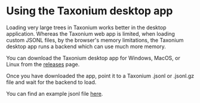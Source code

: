 # Using the Taxonium desktop app

Loading very large trees in Taxonium works better in the desktop application. Whereas the Taxonium web app is limited, when loading custom JSONL files, by the browser's memory limitations, the Taxonium desktop app runs a backend which can use much more memory.

You can download the Taxonium desktop app for Windows, MacOS, or Linux from the [releases](https://github.com/theosanderson/taxonium/releases) page.

Once you have downloaded the app, point it to a Taxonium .jsonl or .jsonl.gz file and wait for the backend to load.

You can find an example jsonl file [here](https://github.com/theosanderson/taxonium/blob/master/taxonium_backend/tfci.jsonl?raw=true).

